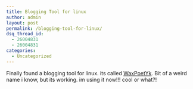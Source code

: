 ```yaml
---
title: Blogging Tool for linux
author: admin
layout: post
permalink: /blogging-tool-for-linux/
dsq_thread_id:
  - 26004831
  - 26004831
categories:
  - Uncategorized
---
```

Finally found a blogging tool for linux. its called [WaxPoetYk][1]. Bit of a weird name i know, but its working. im using it now!!! cool or what?!

 [1]: http://godonlyknows.lotas-smartman.net/?q=waxpoetyk